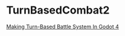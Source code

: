 # TurnBasedCombat2

[Making Turn-Based Battle System In Godot 4](https://www.youtube.com/watch?v=z1k1qPe009E)
